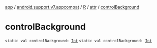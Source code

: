 [app](../../../index.md) / [android.support.v7.appcompat](../../index.md) / [R](../index.md) / [attr](index.md) / [controlBackground](.)

# controlBackground

`static val controlBackground: `[`Int`](https://kotlinlang.org/api/latest/jvm/stdlib/kotlin/-int/index.html)
`static val controlBackground: `[`Int`](https://kotlinlang.org/api/latest/jvm/stdlib/kotlin/-int/index.html)